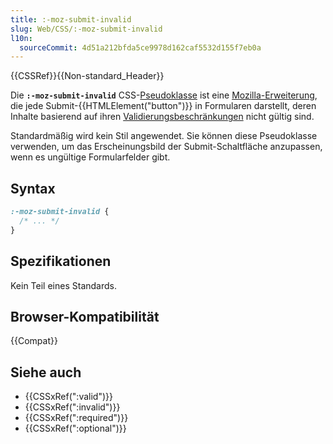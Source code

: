 ```yaml
---
title: :-moz-submit-invalid
slug: Web/CSS/:-moz-submit-invalid
l10n:
  sourceCommit: 4d51a212bfda5ce9978d162caf5532d155f7eb0a
---
```


{{CSSRef}}{{Non-standard_Header}}

Die **`:-moz-submit-invalid`** CSS-[Pseudoklasse](/de/docs/Web/CSS/Pseudo-classes) ist eine [Mozilla-Erweiterung](/de/docs/Web/CSS/Mozilla_Extensions), die jede Submit-{{HTMLElement("button")}} in Formularen darstellt, deren Inhalte basierend auf ihren [Validierungsbeschränkungen](/de/docs/Web/HTML/Constraint_validation) nicht gültig sind.

Standardmäßig wird kein Stil angewendet. Sie können diese Pseudoklasse verwenden, um das Erscheinungsbild der Submit-Schaltfläche anzupassen, wenn es ungültige Formularfelder gibt.

## Syntax

```css
:-moz-submit-invalid {
  /* ... */
}
```

## Spezifikationen

Kein Teil eines Standards.

## Browser-Kompatibilität

{{Compat}}

## Siehe auch

- {{CSSxRef(":valid")}}
- {{CSSxRef(":invalid")}}
- {{CSSxRef(":required")}}
- {{CSSxRef(":optional")}}
